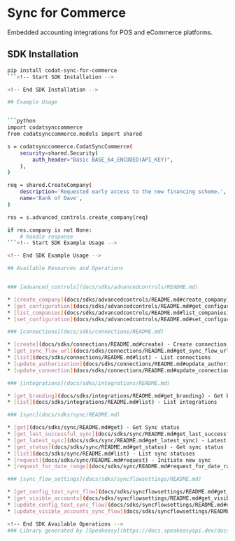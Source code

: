 # Sync for Commerce
    
﻿Embedded accounting integrations for POS and eCommerce platforms.

## SDK Installation

```bash
pip install codat-sync-for-commerce
```<!-- Start SDK Installation -->

<!-- End SDK Installation -->

## Example Usage


```python
import codatsynccommerce
from codatsynccommerce.models import shared

s = codatsynccommerce.CodatSyncCommerce(
    security=shared.Security(
        auth_header="Basic BASE_64_ENCODED(API_KEY)",
    ),
)

req = shared.CreateCompany(
    description='Requested early access to the new financing scheme.',
    name='Bank of Dave',
)

res = s.advanced_controls.create_company(req)

if res.company is not None:
    # handle response
```<!-- Start SDK Example Usage -->

<!-- End SDK Example Usage -->

## Available Resources and Operations


### [advanced_controls](docs/sdks/advancedcontrols/README.md)

* [create_company](docs/sdks/advancedcontrols/README.md#create_company) - Create company
* [get_configuration](docs/sdks/advancedcontrols/README.md#get_configuration) - Get company configuration
* [list_companies](docs/sdks/advancedcontrols/README.md#list_companies) - List companies
* [set_configuration](docs/sdks/advancedcontrols/README.md#set_configuration) - Set configuration

### [connections](docs/sdks/connections/README.md)

* [create](docs/sdks/connections/README.md#create) - Create connection
* [get_sync_flow_url](docs/sdks/connections/README.md#get_sync_flow_url) - Start new sync flow
* [list](docs/sdks/connections/README.md#list) - List connections
* [update_authorization](docs/sdks/connections/README.md#update_authorization) - Update authorization
* [update_connection](docs/sdks/connections/README.md#update_connection) - Update connection

### [integrations](docs/sdks/integrations/README.md)

* [get_branding](docs/sdks/integrations/README.md#get_branding) - Get branding for an integration
* [list](docs/sdks/integrations/README.md#list) - List integrations

### [sync](docs/sdks/sync/README.md)

* [get](docs/sdks/sync/README.md#get) - Get Sync status
* [get_last_successful_sync](docs/sdks/sync/README.md#get_last_successful_sync) - Last successful sync
* [get_latest_sync](docs/sdks/sync/README.md#get_latest_sync) - Latest sync status
* [get_status](docs/sdks/sync/README.md#get_status) - Get sync status
* [list](docs/sdks/sync/README.md#list) - List sync statuses
* [request](docs/sdks/sync/README.md#request) - Initiate new sync
* [request_for_date_range](docs/sdks/sync/README.md#request_for_date_range) - Initiate sync for specific range

### [sync_flow_settings](docs/sdks/syncflowsettings/README.md)

* [get_config_text_sync_flow](docs/sdks/syncflowsettings/README.md#get_config_text_sync_flow) - Get preferences for text fields
* [get_visible_accounts](docs/sdks/syncflowsettings/README.md#get_visible_accounts) - List visible accounts
* [update_config_text_sync_flow](docs/sdks/syncflowsettings/README.md#update_config_text_sync_flow) - Update preferences for text fields
* [update_visible_accounts_sync_flow](docs/sdks/syncflowsettings/README.md#update_visible_accounts_sync_flow) - Update visible accounts<!-- Start SDK Available Operations -->

<!-- End SDK Available Operations -->
### Library generated by [Speakeasy](https://docs.speakeasyapi.dev/docs/using-speakeasy/client-sdks)
